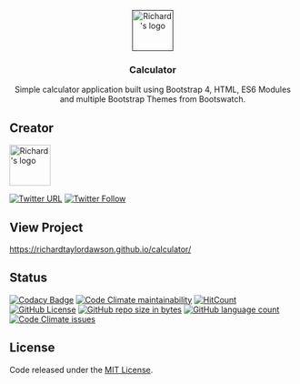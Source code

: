 <p align="center">
  <a href="">
    <img src="http://icons.iconarchive.com/icons/iconsmind/outline/256/Calculator-icon.png" alt="Richard's logo" width=72 height=72>
  </a>

  <h3 align="center">Calculator</h3>

  <p align="center">
    Simple calculator application built using Bootstrap 4, HTML, ES6 Modules and multiple Bootstrap Themes from Bootswatch.
  </p>
</p>

## Creator

<img src="https://twitter.com/richard_codes/profile_image?size=original" alt="Richard's logo" width=72 height=72>

[![Twitter URL](https://img.shields.io/twitter/url/http/shields.io.svg?style=social)](https://twitter.com/intent/tweet?text=@richard_codes)
[![Twitter Follow](https://img.shields.io/twitter/follow/richard_codes.svg?label=Follow&style=social)](https://twitter.com/intent/follow?screen_name=richard_codes)

## View Project
<https://richardtaylordawson.github.io/calculator/>

## Status

[![Codacy Badge](https://api.codacy.com/project/badge/Grade/02ee35b7c3e14b6da802677e73fbdb32)](https://www.codacy.com/app/richardtaylordawson/calculator?utm_source=github.com&amp;utm_medium=referral&amp;utm_content=richardtaylordawson/calculator&amp;utm_campaign=Badge_Grade)
[![Code Climate maintainability](https://img.shields.io/codeclimate/maintainability/richardtaylordawson/calculator.svg)](https://codeclimate.com/github/richardtaylordawson/calculator/progress/maintainability)
[![HitCount](http://hits.dwyl.com/richardtaylordawson/calculator.svg)](http://hits.dwyl.com/richardtaylordawson/calculator)
[![GitHub License](https://img.shields.io/github/license/mashape/apistatus.svg)](https://github.com/richardtaylordawson/calculator/blob/master/LICENSE)
[![GitHub repo size in bytes](https://img.shields.io/github/repo-size/badges/shields.svg)](https://github.com/richardtaylordawson/calculator)
[![GitHub language count](https://img.shields.io/badge/languages-3-blue.svg)](https://github.com/richardtaylordawson/calculator/)
[![Code Climate issues](https://img.shields.io/codeclimate/issues/richardtaylordawson/calculator.svg)](https://codeclimate.com/github/richardtaylordawson/calculator/issues)

## License

Code released under the [MIT License](https://github.com/richardtaylordawson/calculator/blob/master/LICENSE).
